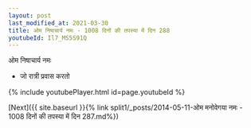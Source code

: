 ```yaml
---
layout: post
last_modified_at: 2021-03-30
title: ओम निषाचार्य नमः - 1008 दिनों की तपस्या में दिन 288
youtubeId: Il7_MS5S91Q
---
```

 
 
 ओम निषाचार्य नमः  
 
 -  जो रात्री प्रवास करतो 
 
  
 
  
 
 
 
 
 
 


{% include youtubePlayer.html id=page.youtubeId %}
 
[Next]({{ site.baseurl }}{% link  split1/_posts/2014-05-11-ओम मनोवेगया नमः - 1008 दिनों की तपस्या में दिन 287.md%})
 
